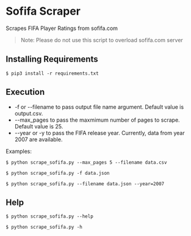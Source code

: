 # Sofifa Scraper

Scrapes FIFA Player Ratings from sofifa.com

> Note: Please do not use this script to overload sofifa.com server

## Installing Requirements

    $ pip3 install -r requirements.txt

## Execution

* -f or --filename to pass output file name argument. Default value is output.csv.
* --max_pages to pass the maxmimum number of pages to scrape. Default value is 25.
* --year or -y to pass the FIFA release year. Currently, data from year 2007 are available.

Examples:

    $ python scrape_sofifa.py --max_pages 5 --filename data.csv

    $ python scrape_sofifa.py -f data.json

    $ python scrape_sofifa.py --filename data.json --year=2007

## Help

    $ python scrape_sofifa.py --help

    $ python scrape_sofifa.py -h